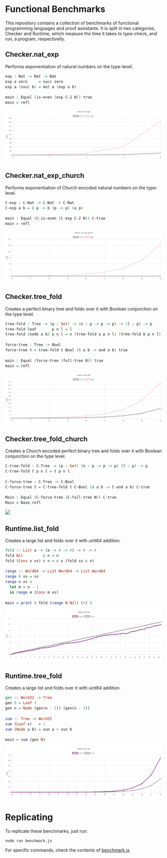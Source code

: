 Functional Benchmarks
=====================

This repository contains a collection of benchmarks of functional programming languages and proof assistants. It is split in two categories, Checker and
Runtime, which measure the time it takes to type-check, and run, a program, respectivelly.

## Checker.nat_exp

Performs exponentiation of natural numbers on the type-level.

```agda
exp : Nat -> Nat -> Nat
exp a zero     = succ zero
exp a (succ b) = mul a (exp a b)

main : Equal (is-even (exp C-2 N)) true
main = refl
```

![](image/checker_nat_exp.png)

## Checker.nat_exp_church

Performs exponentiation of Church encoded natural numbers on the type-level. 

```agda
C-exp : C-Nat -> C-Nat -> C-Nat
C-exp a b = λ p -> b (p -> p) (a p)

main : Equal (C-is-even (C-exp C-2 N)) C-true
main = refl
```

![](image/checker_nat_exp_church.png)

## Checker.tree_fold

Creates a perfect binary tree and folds over it with Boolean conjunction on the type level.

```agda
tree-fold : Tree -> (p : Set) -> (n : p -> p -> p) -> (l : p) -> p
tree-fold leaf       p n l = l
tree-fold (node a b) p n l = n (tree-fold a p n l) (tree-fold b p n l)

force-tree : Tree -> Bool
force-tree t = tree-fold t Bool (λ a b -> and a b) true

main : Equal (force-tree (full-tree N)) true
main = refl
```

![](image/checker_tree_fold.png)

## Checker.tree_fold_church

Creates a Church encoded perfect binary tree and folds over it with Boolean conjunction on the type level.

```agda
C-tree-fold : C-Tree -> (p : Set) (n : p -> p -> p) (l : p) -> p
C-tree-fold t p n l = t p n l

C-force-tree : C-Tree -> C-Bool
C-force-tree t = C-tree-fold t C-Bool (λ a b -> C-and a b) C-true

Main : Equal (C-force-tree (C-full-tree N)) C-true
Main = Base.refl
```

![](image/checker_free_fold_church.png)

## Runtime.list_fold

Creates a large list and folds over it with uint64 addition.

```haskell
fold :: List a -> (a -> r -> r) -> r -> r
fold Nil         c n = n
fold (Cons x xs) c n = c x (fold xs c n)

range :: Word64 -> List Word64 -> List Word64
range 0 xs = xs
range n xs =
  let m = n - 1
  in range m (Cons m xs)

main = print $ fold (range N Nil) (+) 0
```

![](image/runtime_list_fold.png)

## Runtime.tree_fold

Creates a large list and folds over it with uint64 addition.

```haskell
gen :: Word32 -> Tree
gen 0 = Leaf 1
gen n = Node (gen(n - 1)) (gen(n - 1))

sum :: Tree -> Word32
sum (Leaf x)   = 1
sum (Node a b) = sun a + sun b

main = sum (gen N)
```

![](image/runtime_tree_fold.png)


Replicating
===========

To replicate these benchmarks, just run:

```
node run benchmark.js
```

For specific commands, check the contents of [benchmark.js](benchmark.js).
